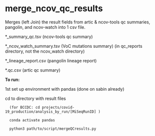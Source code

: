 # merge_ncov_qc_results
Merges (left Join) the result fields from artic &amp; ncov-tools qc summaries, pangolin, and ncov-watch into 1 csv file. 

   *_summary_qc.tsv (ncov-tools qc summary)

   *_ncov_watch_summary.tsv (VoC mutations summary) (in qc_reports directory, not the ncov_watch directory)

   *_lineage_report.csv (pangolin lineage report)

   *.qc.csv (artic qc summary)


<b>To run:</b>

1st set up environment with pandas (done on sabin already)

cd to directory with result files 

      (for BCCDC: cd projects/covid-19_production/analysis_by_run/[MiSeqRunID] )

      conda activate pandas

      python3 path/to/script/mergeQCresults.py
